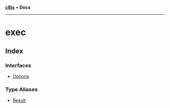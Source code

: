 [**c8js**](../../README.md) • **Docs**

***

# exec

## Index

### Interfaces

- [Options](interfaces/Options.md)

### Type Aliases

- [Result](type-aliases/Result.md)
